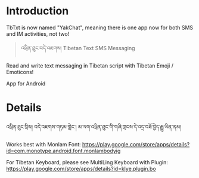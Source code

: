 # Introduction #

TbTxt is now named "YakChat", meaning there is one app now for both SMS and IM activities, not two!

> འཕྲིན་ཐུང་བདེ་འཇགས། Tibetan Text SMS Messaging

Read and write text messaging in Tibetan script with Tibetan Emoji / Emoticons!

App for Android

# Details #


འཕྲིན་ཐུང་བྲིས།
བདེ་འཇགས་གཏམ་གླེང་།
མ་ལག་འཕྲིན་ཐུང་གི་གཞི་གྲངས་དེ་འདྲ་བཟོ་བྱེད་རྒྱུ་ཡིན་ནམ།

Works best with Monlam Font:
https://play.google.com/store/apps/details?id=com.monotype.android.font.monlambodyig

For Tibetan Keyboard, please see MultiLing Keyboard with Plugin: https://play.google.com/store/apps/details?id=klye.plugin.bo